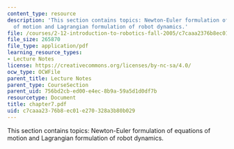 ```yaml
---
content_type: resource
description: 'This section contains topics: Newton-Euler formulation of equations
  of motion and Lagrangian formulation of robot dynamics.'
file: /courses/2-12-introduction-to-robotics-fall-2005/c7caaa2376b8ec01e270328a3b80b029_chapter7.pdf
file_size: 265870
file_type: application/pdf
learning_resource_types:
- Lecture Notes
license: https://creativecommons.org/licenses/by-nc-sa/4.0/
ocw_type: OCWFile
parent_title: Lecture Notes
parent_type: CourseSection
parent_uid: 756bd2cb-ed00-e4ec-8b9a-59a5d1d0df7b
resourcetype: Document
title: chapter7.pdf
uid: c7caaa23-76b8-ec01-e270-328a3b80b029
---
```

This section contains topics: Newton-Euler formulation of equations of motion and Lagrangian formulation of robot dynamics.